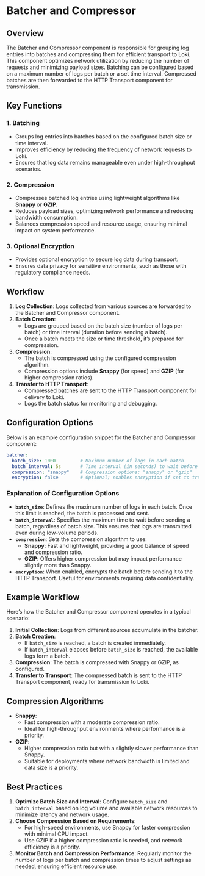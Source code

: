 # Batcher and Compressor

## Overview

The Batcher and Compressor component is responsible for grouping log entries into batches and compressing them for efficient transport to Loki. This component optimizes network utilization by reducing the number of requests and minimizing payload sizes. Batching can be configured based on a maximum number of logs per batch or a set time interval. Compressed batches are then forwarded to the HTTP Transport component for transmission.

## Key Functions

### 1. **Batching**
   - Groups log entries into batches based on the configured batch size or time interval.
   - Improves efficiency by reducing the frequency of network requests to Loki.
   - Ensures that log data remains manageable even under high-throughput scenarios.

### 2. **Compression**
   - Compresses batched log entries using lightweight algorithms like **Snappy** or **GZIP**.
   - Reduces payload sizes, optimizing network performance and reducing bandwidth consumption.
   - Balances compression speed and resource usage, ensuring minimal impact on system performance.

### 3. **Optional Encryption**
   - Provides optional encryption to secure log data during transport.
   - Ensures data privacy for sensitive environments, such as those with regulatory compliance needs.

## Workflow

1. **Log Collection**: Logs collected from various sources are forwarded to the Batcher and Compressor component.
2. **Batch Creation**:
   - Logs are grouped based on the batch size (number of logs per batch) or time interval (duration before sending a batch).
   - Once a batch meets the size or time threshold, it’s prepared for compression.
3. **Compression**:
   - The batch is compressed using the configured compression algorithm.
   - Compression options include **Snappy** (for speed) and **GZIP** (for higher compression ratios).
4. **Transfer to HTTP Transport**:
   - Compressed batches are sent to the HTTP Transport component for delivery to Loki.
   - Logs the batch status for monitoring and debugging.

## Configuration Options

Below is an example configuration snippet for the Batcher and Compressor component:

```yaml
batcher:
  batch_size: 1000         # Maximum number of logs in each batch
  batch_interval: 5s       # Time interval (in seconds) to wait before sending a batch
  compression: "snappy"    # Compression options: "snappy" or "gzip"
  encryption: false        # Optional; enables encryption if set to true
```

### Explanation of Configuration Options

- **`batch_size`**: Defines the maximum number of logs in each batch. Once this limit is reached, the batch is processed and sent.
- **`batch_interval`**: Specifies the maximum time to wait before sending a batch, regardless of batch size. This ensures that logs are transmitted even during low-volume periods.
- **`compression`**: Sets the compression algorithm to use:
  - **Snappy**: Fast and lightweight, providing a good balance of speed and compression ratio.
  - **GZIP**: Offers higher compression but may impact performance slightly more than Snappy.
- **`encryption`**: When enabled, encrypts the batch before sending it to the HTTP Transport. Useful for environments requiring data confidentiality.

## Example Workflow

Here’s how the Batcher and Compressor component operates in a typical scenario:

1. **Initial Collection**: Logs from different sources accumulate in the batcher.
2. **Batch Creation**: 
   - If `batch_size` is reached, a batch is created immediately.
   - If `batch_interval` elapses before `batch_size` is reached, the available logs form a batch.
3. **Compression**: The batch is compressed with Snappy or GZIP, as configured.
4. **Transfer to Transport**: The compressed batch is sent to the HTTP Transport component, ready for transmission to Loki.

## Compression Algorithms

- **Snappy**: 
  - Fast compression with a moderate compression ratio.
  - Ideal for high-throughput environments where performance is a priority.
- **GZIP**:
  - Higher compression ratio but with a slightly slower performance than Snappy.
  - Suitable for deployments where network bandwidth is limited and data size is a priority.

## Best Practices

1. **Optimize Batch Size and Interval**: Configure `batch_size` and `batch_interval` based on log volume and available network resources to minimize latency and network usage.
2. **Choose Compression Based on Requirements**: 
   - For high-speed environments, use Snappy for faster compression with minimal CPU impact.
   - Use GZIP if a higher compression ratio is needed, and network efficiency is a priority.
3. **Monitor Batch and Compression Performance**: Regularly monitor the number of logs per batch and compression times to adjust settings as needed, ensuring efficient resource use.